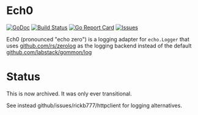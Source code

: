 # Ech0

[![GoDoc](https://img.shields.io/badge/api-Godoc-blue.svg)](https://pkg.go.dev/github.com/rickb777/ech0)
[![Build Status](https://travis-ci.org/rickb777/ech0.svg?branch=master)](https://travis-ci.org/rickb777/ech0/builds)
[![Go Report Card](https://goreportcard.com/badge/github.com/rickb777/ech0)](https://goreportcard.com/report/github.com/rickb777/ech0)
[![Issues](https://img.shields.io/github/issues/rickb777/ech0.svg)](https://github.com/rickb777/ech0/issues)

Ech0 (pronounced "echo zero") is a logging adapter for `echo.Logger` that uses [github.com/rs/zerolog](https://github.com/rs/zerolog) as the logging backend instead of the default [github.com/labstack/gommon/log](https://github.com/labstack/gommon/tree/master/log)

# Status

This is now archived. It was only ever transitional.

See instead github/issues/rickb777/httpclient for logging alternatives.

